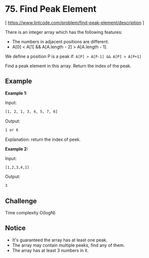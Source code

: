 # 75. Find Peak Element
[ https://www.lintcode.com/problem/find-peak-element/description ]

There is an integer array which has the following features:
- The numbers in adjacent positions are different.
- A[0] < A[1] && A[A.length - 2] > A[A.length - 1].

We define a position P is a peak if:
`A[P] > A[P-1] && A[P] > A[P+1]`

Find a peak element in this array. Return the index of the peak.

## Example
**Example 1:**

Input:
```sh
[1, 2, 1, 3, 4, 5, 7, 6]
```
Output:
```sh
1 or 6
```
Explanation:
return the index of peek.

**Example 2:**

Input:
```sh
[1,2,3,4,1]
```
Output:
```sh
3
```

## Challenge
Time complexity O(logN)

## Notice
- It's guaranteed the array has at least one peak.
- The array may contain multiple peeks, find any of them.
- The array has at least 3 numbers in it.